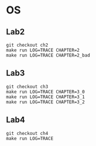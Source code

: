 # OS

## Lab2

```shell
git checkout ch2
make run LOG=TRACE CHAPTER=2
make run LOG=TRACE CHAPTER=2_bad
```

## Lab3

```shell
git checkout ch3
make run LOG=TRACE CHAPTER=3_0
make run LOG=TRACE CHAPTER=3_1
make run LOG=TRACE CHAPTER=3_2
```

## Lab4

```shell
git checkout ch4
make run LOG=TRACE
```
